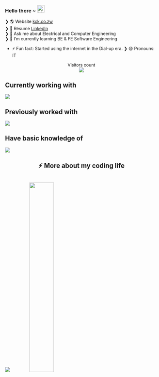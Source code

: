 
<!--
**chris-kck/chris-kck** is a ✨ _special_ ✨ repository because its `README.md` (this file) appears on your GitHub profile.

Here are some ideas to get you started:

- 🔭 I’m currently working on ...
- 👯 I’m looking to collaborate on ...
- 🤔 I’m looking for help with ...
-->

### Hello there ~ <img src="https://user-images.githubusercontent.com/1303154/88677602-1635ba80-d120-11ea-84d8-d263ba5fc3c0.gif" width="24" alt="hi">

❯ 🌎 Website           <a href="https://kck.co.zw"> kck.co.zw </a> <br>
❯ 👔 Résumé            <a href="https://linkedin.com/in/kcck"> LinkedIn</a> <br>
❯ 💬 Ask me about Electrical and Computer Engineering <br>
❯ 🌱 I’m currently learning BE & FE Software Engineering <br>
- ⚡ Fun fact: Started using the internet in the Dial-up era.
❯ 😄 Pronouns: IT <br>

<div align="center"> 
  Visitors count<br>
  <img src="https://profile-counter.glitch.me/chris-kck/count.svg" />
</div>



<div align="left">
<h2>Currently working with</h2>
  <img src="https://skillicons.dev/icons?i=aws,react,nextjs,tailwind,postgres,postman,git,github,html,idea,js,ts,py&perline=7">
</div>

<div align="left">
<h2>Previously worked with</h2>
<img src="https://skillicons.dev/icons?i=c,cpp,docker,bash,cmake,django,express,figma,linux,mongo,mysql,nginx,nodejs,sqlite,sentry,sequelize,raspberrypi,wordpress&perline=7">
</div>

<div align="left">
<h2>Have basic knowledge of</h2>

<img src="https://skillicons.dev/icons?i=kubernetes,dynamodb,grafana,prometheus,pytorch&perline=7">

</div>


<!-- <details> -->
<h2 align="center">⚡️ More about my coding life</h2>
<br />
<p align="center" style="display:inline">
  <img src ="https://github-readme-stats.vercel.app/api?username=chris-kck&show_icons=true&count_private=true&theme=darcula&hide_border=true&hide=issues,contribs&include_all_commits=true&bg_color=00000000">
  <img src ="https://github-readme-stats.vercel.app/api/top-langs/?username=chris-kck&layout=compact&hide=objective-c&hide_border=true&theme=darcula&bg_color=00000000&langs_count=10" width=40%>
</p>
<!-- </details> -->
